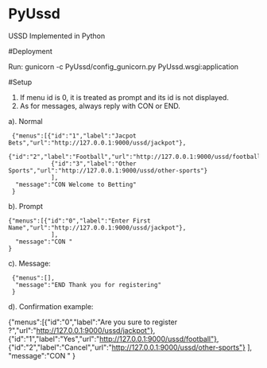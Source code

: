 # PyUssd
USSD Implemented in Python 


#Deployment

Run:  gunicorn -c PyUssd/config_gunicorn.py PyUssd.wsgi:application
      
#Setup

  1. If menu id is 0, it is treated as prompt and its id is not displayed.
  2. As  for messages, always reply with CON or END.

a). Normal 

     {"menus":[{"id":"1","label":"Jacpot Bets","url":"http://127.0.0.1:9000/ussd/jackpot"},
                {"id":"2","label":"Football","url":"http://127.0.0.1:9000/ussd/football"},
                {"id":"3","label":"Other Sports","url":"http://127.0.0.1:9000/ussd/other-sports"}
                ],
      "message":"CON Welcome to Betting"
     }

b). Prompt
    
    {"menus":[{"id":"0","label":"Enter First Name","url":"http://127.0.0.1:9000/ussd/jackpot"},
                ],
      "message":"CON "
    }

c). Message:

     {"menus":[],
      "message":"END Thank you for registering"
     }

d). Confirmation example:
   
   {"menus":[{"id":"0","label":"Are you sure to register ?","url":"http://127.0.0.1:9000/ussd/jackpot"},
             {"id":"1","label":"Yes","url":"http://127.0.0.1:9000/ussd/football"},
             {"id":"2","label":"Cancel","url":"http://127.0.0.1:9000/ussd/other-sports"}
                ],
      "message":"CON "
    }
